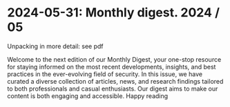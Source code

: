 # 2024-05-31: Monthly digest. 2024 / 05

Unpacking in more detail: see pdf 

Welcome to the next edition of our Monthly  Digest, your one-stop resource for staying informed on the most recent developments, insights, and best practices in the ever-evolving field of security. In this issue, we have curated a diverse collection of articles, news, and research findings tailored to both professionals and casual enthusiasts. Our digest aims to make our content is both engaging and accessible.  Happy reading